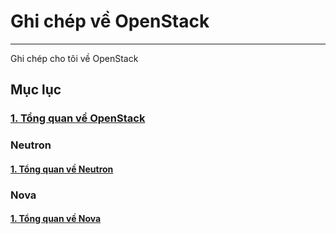 # Ghi chép về OpenStack
---
Ghi chép cho tôi về OpenStack

## Mục lục
### [1. Tổng quan về OpenStack](docs/openstack-overview.md)

### Neutron
#### [1. Tổng quan về Neutron](docs/neutron/network-ops-overview.md)

### Nova
#### [1. Tổng quan về Nova](docs/nova/nova-overview.md)


